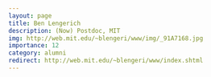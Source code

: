 ```yaml
---
layout: page
title: Ben Lengerich
description: (Now) Postdoc, MIT
img: http://web.mit.edu/~blengeri/www/img/_91A7168.jpg
importance: 12
category: alumni
redirect: http://web.mit.edu/~blengeri/www/index.shtml
---
```

